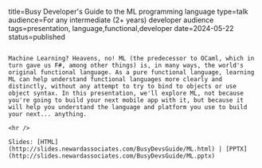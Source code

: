 title=Busy Developer's Guide to the ML programming language
type=talk
audience=For any intermediate (2+ years) developer audience
tags=presentation, language,functional,developer
date=2024-05-22
status=published
~~~~~~

Machine Learning? Heavens, no! ML (the predecessor to OCaml, which in turn gave us F#, among other things) is, in many ways, the world's original functional language. As a pure functional language, learning ML can help understand functional languages more clearly and distinctly, without any attempt to try to bind to objects or use object syntax. In this presentation, we'll explore ML, not because you're going to build your next mobile app with it, but because it will help you understand the language and platform you use to build your next... anything.
    
<hr />

Slides: [HTML](http://slides.newardassociates.com/BusyDevsGuide/ML.html) | [PPTX](http://slides.newardassociates.com/BusyDevsGuide/ML.pptx)
